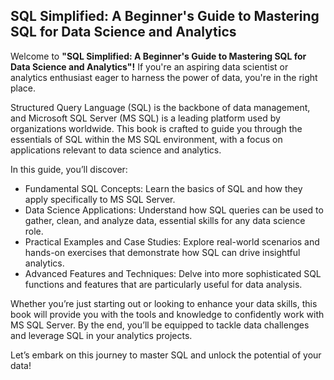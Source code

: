 ## SQL Simplified: A Beginner's Guide to Mastering SQL for Data Science and Analytics

Welcome to  **"SQL Simplified: A Beginner's Guide to Mastering SQL for Data Science and Analytics"!**  If you're an aspiring data scientist or analytics enthusiast eager to harness the power of data, you're in the right place.

Structured Query Language (SQL) is the backbone of data management, and Microsoft SQL Server (MS SQL) is a leading platform used by organizations worldwide. This book is crafted to guide you through the essentials of SQL within the MS SQL environment, with a focus on applications relevant to data science and analytics.

In this guide, you’ll discover:

- Fundamental SQL Concepts: Learn the basics of SQL and how they apply specifically to MS SQL Server.
- Data Science Applications: Understand how SQL queries can be used to gather, clean, and analyze data, essential skills for any data science role.
- Practical Examples and Case Studies: Explore real-world scenarios and hands-on exercises that demonstrate how SQL can drive insightful analytics.
- Advanced Features and Techniques: Delve into more sophisticated SQL functions and features that are particularly useful for data analysis.
  
Whether you’re just starting out or looking to enhance your data skills, this book will provide you with the tools and knowledge to confidently work with MS SQL Server. By the end, you’ll be equipped to tackle data challenges and leverage SQL in your analytics projects.

Let’s embark on this journey to master SQL and unlock the potential of your data!

